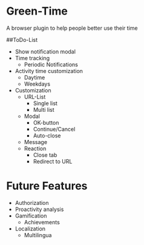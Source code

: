 # Green-Time
A browser plugin to help people better use their time

##ToDo-List


- Show notification modal
- Time tracking
  - Periodic Notifications
- Activity time customization
  - Daytime
  - Weekdays
- Customization
  - URL-List
    - Single list
    - Multi list
  - Modal 
    - OK-button
    - Continue/Cancel
    - Auto-close
  - Message 
  - Reaction
    - Close tab
    - Redirect to URL

# Future Features

- Authorization
- Proactivity analysis
- Gamification
  - Achievements
- Localization
  - Multilingua 
